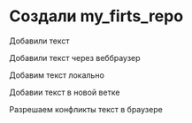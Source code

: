# Создали my_firts_repo

Добавили текст

Добавили текст через веббраузер

Добавим текст локально

Добавии текст в новой ветке

Разрешаем конфликты текст в браузере
